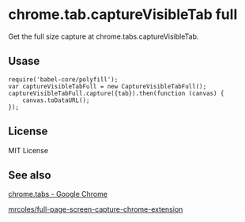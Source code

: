 chrome.tab.captureVisibleTab full
=======

Get the full size capture at chrome.tabs.captureVisibleTab.

Usase
-------

	require('babel-core/polyfill');
	var captureVisibleTabFull = new CaptureVisibleTabFull();
	captureVisibleTabFull.capture({tab}).then(function (canvas) {
		canvas.toDataURL();
	});

License
-------

MIT License

See also
-------

[chrome.tabs - Google Chrome](https://developer.chrome.com/extensions/tabs#method-captureVisibleTab)

[mrcoles/full-page-screen-capture-chrome-extension](https://github.com/mrcoles/full-page-screen-capture-chrome-extension)
